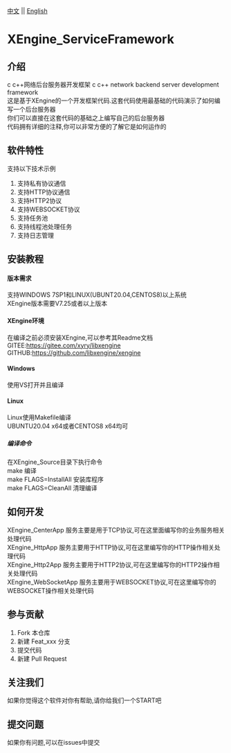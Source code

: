 [中文](README.md) ||  [English](README.en.md)  
# XEngine_ServiceFramework

## 介绍
c c++网络后台服务器开发框架 
c c++ network backend server development framework  
这是基于XEngine的一个开发框架代码.这套代码使用最基础的代码演示了如何编写一个后台服务器  
你们可以直接在这套代码的基础之上编写自己的后台服务器  
代码拥有详细的注释,你可以非常方便的了解它是如何运作的    

## 软件特性
支持以下技术示例  
1. 支持私有协议通信
2. 支持HTTP协议通信
3. 支持HTTP2协议
4. 支持WEBSOCKET协议
5. 支持任务池
6. 支持线程池处理任务
7. 支持日志管理

## 安装教程

#### 版本需求
支持WINDOWS 7SP1和LINUX(UBUNT20.04,CENTOS8)以上系统  
XEngine版本需要V7.25或者以上版本    

#### XEngine环境
在编译之前必须安装XEngine,可以参考其Readme文档  
GITEE:https://gitee.com/xyry/libxengine  
GITHUB:https://github.com/libxengine/xengine  

#### Windows
使用VS打开并且编译

#### Linux
Linux使用Makefile编译  
UBUNTU20.04 x64或者CENTOS8 x64均可  

##### 编译命令
在XEngine_Source目录下执行命令  
make 编译  
make FLAGS=InstallAll 安装库程序  
make FLAGS=CleanAll 清理编译  

## 如何开发
XEngine_CenterApp 服务主要是用于TCP协议,可在这里面编写你的业务服务相关处理代码  
XEngine_HttpApp 服务主要用于HTTP协议,可在这里编写你的HTTP操作相关处理代码  
XEngine_Http2App 服务主要用于HTTP2协议,可在这里编写你的HTTP2操作相关处理代码  
XEngine_WebSocketApp 服务主要用于WEBSOCKET协议,可在这里编写你的WEBSOCKET操作相关处理代码  

## 参与贡献

1.  Fork 本仓库
2.  新建 Feat_xxx 分支
3.  提交代码
4.  新建 Pull Request 

## 关注我们
如果你觉得这个软件对你有帮助,请你给我们一个START吧

## 提交问题

如果你有问题,可以在issues中提交